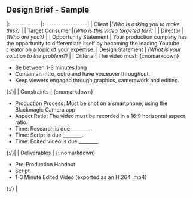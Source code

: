 ## Design Brief - Sample

|:-------------|:------------------|
| Client |*(Who is asking you to make this?)* |
| Target Consumer |*(Who is this video targeted for?)* |
| Director | *(Who are you?)* | 
| Opportunity Statement | Your production company has the opportunity to differentiate itself by becoming the leading Youtube creator on a topic of your expertise. 
| Design Statement | *(What is your solution to the problem?)* |
| Criteria | The video must: {::nomarkdown}<ul><li>Be between 1-3 minutes long</li><li>Contain an intro, outro and have voiceover throughout.</li><li>Keep viewers engaged through graphics, camerawork and editing.</li></ul> {:/}|
| Constraints | {::nomarkdown}<ul><li>Production Process: Must be shot on a smartphone, using the Blackmagic Camera app</li><li>Aspect Ratio: The video must be recorded in a 16:9 horizontal aspect ratio.</li><li>Time: Research is due ________.</li><li>Time: Script is due ________.</li><li>Time: Edited video is due ________.</li></ul> {:/}|
| Deliverables | {::nomarkdown}<ul><li>Pre-Production Handout</li><li>Script</li><li>1-3 Minute Edited Video (exported as an H.264 .mp4)</li></ul>{:/} |